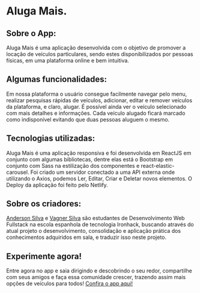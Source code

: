 <h1>
  Aluga Mais.
</h1>
<h2>
  Sobre o App:
</h2>
<p>Aluga Mais é uma aplicação desenvolvida com o objetivo de promover a locação de veículos particulares, sendo estes disponibilizados por pessoas físicas, em uma plataforma online e bem intuitiva.</p>
<h2>
  Algumas funcionalidades:
</h2>
<p>Em nossa plataforma o usuário consegue facilmente navegar pelo menu, realizar pesquisas rápidas de veículos, adicionar, editar e remover veículos da plataforma, e claro, alugar. É possível ainda ver o veículo selecionado com mais detalhes e informações. Cada veículo alugado ficará marcado como indisponível evitando que duas pessoas aluguem o mesmo.</p>
<h2>
  Tecnologias utilizadas:
</h2>
<p>Aluga Mais é uma aplicação responsiva e foi desenvolvida em ReactJS em conjunto com algumas bibliotecas, dentre elas está o Bootstrap em conjunto com Sass na estilização dos componentes e react-elastic-carousel. Foi criado um servidor conectado a uma API externa onde utilizando o Axios, podemos Ler, Editar, Criar e Deletar novos elementos. O Deploy da aplicação foi feito pelo Netlify.</p>
<h2>
  Sobre os criadores:
</h2>
<p><a href="https://github.com/AndySS-Maker">Anderson Silva</a> e <a href="https://github.com/vagnerassilva">Vagner Silva</a> são estudantes de Desenvolvimento Web Fullstack na escola espanhola de tecnologia Ironhack, buscando através do atual projeto o desenvolvimento, consolidação e aplicação prática dos conhecimentos adquiridos em sala, e traduzir isso neste projeto.</p>
<h2>
  Experimente agora!
</h2>
<p>
  Entre agora no app e saia dirigindo e descobrindo o seu redor, compartilhe com seus amigos e faça essa comunidade crescer, trazendo assim mais opções de veículos para todos!
  <a href="https://alugamais.netlify.app/">Confira o app aqui!</a>
